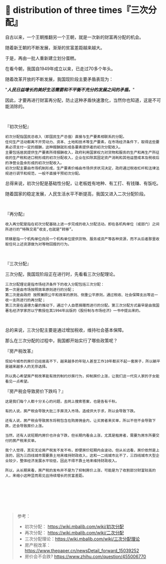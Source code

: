 # 🍰 distribution of three times『三次分配』

自古以来，一个王朝推翻另一个王朝，就是一次新的财富再分配的机会。

随着新王朝的不断发展，渐渐的贫富差距越来越大。

于是，再由一批人重新建立划分蛋糕。

在看今朝，我国自1949年成立以来，已走过70多个年头。

随着改革开放的不断发展，我国现阶段主要矛盾表现为：

"***人民日益增长的美好生活需要和不平衡不充分的发展之间的矛盾。***"

因此，才要再进行财富再分配，防止这种矛盾快速激化，当然你也知道，这是不可能消除的。

<br>

『初次分配』

    初次分配指国民总收入（即国民生产总值）直接与生产要素相联系的分配。
    任何生产活动都离不开劳动力、资本、土地和技术等生产要素，在市场经济条件下，取得这些要素必须支付一定的报酬，这种报酬就形成各要素提供者的初次分配收入。
    主要包括居民提供生产要素所得报酬收入，政府利用国家权力对货物和服务的生产和再生产所征收的生产税和进口税形成的初次分配收入，企业在扣除其固定资产消耗和其他运营成本及税收后的净营业盈余形成的初次分配收入。
    初次分配主要由市场机制形成，生产要素价格由市场供求状况决定，政府通过税收杠杆和法律法规进行调节和规范，一般不直接干预初次分配。
    
总得来说，初次分配是基础性分配，让老板姓有地种、有工打、有钱赚、有饭吃。

随着国家的稳定发展，人民生活水平不断提高，我国又进入二次分配阶段。

<br>

『再分配』

    收入再分配是指在初次分配基础上进一步完成的收入分配活动。即在各机构单位（或部门）之间所进行的“特殊交易”收支,也就是“转移”。
    
    转移是指一个机构单位向另一个机构单位提供货物、服务或资产等各种资源，而不从后者那里收取任何上述资源做为对等物回报的行为。

<br>

『三次分配』

三次分配，我国现阶段正在进行时，先看看三次分配理论。

    三次分配理论是指市场经济条件下的收入分配包括三次分配：
    第一次是由市场按照效率原则进行的分配；
    第二次是由政府 按照兼顾公平和效率的原则、侧重公平原则，通过税收、社会保障支出等这一收一支所进行的再分配；
    第三次是在道德力量的推动下，通过个人自愿捐赠而进行的分配。第三次分配方式最早是由我国著名经济学家厉以宁教授在其1994年出版的《股份制与市场经济》一书中提出来的。

<br>

总的来说，三次分配主要是通过增加税收，维持社会基本保障。

那么在三次分配的过程中，我国都开始实行了哪些政策呢？

『房产税改革』

    现如今城市的房价已经居高不下，越来越多的年轻人甚至工作10年都买不起一套房子，所以躺平是越来越多人的无奈选择。

    所以真心希望房产税改革能有效的制约炒房行为，抑制房价上涨，让我们这一代穷人家的子女能看见一点希望。

『房产税会导致房价下跌吗？』

    这是我们每个人都十分关心的问题，去网上搜索答案，也是各有千秋。

    有的人说，房产税会导致大批二手房流入市场，造成供大于求，所以会导致下跌。

    还有人说，房产税会导致房东将税包含在购房佣金内，让买房者来买单，所以不但不会导致下跌，还会导致房价上涨。

    当然，还有人说短期内房价也许会下跌，但长期内看会上涨，尤其是租房者，需要为房东所要交付的房产税来买单。

    我个人觉得，其实无论房产税发不发不布，即便房价短期内会波动，但从长远看，房价依然是上涨的，因为三四线城市需要靠土地来维持财政收入，这和一二线城市比不了，三四线城市大型企业较少，整体经济发展水平较低，因此不得不靠土地来维持财政收入。

    所以，从长期来看，房产税的发布并不是为了抑制房价上涨，可能是为了收割部分财富较高的人，来缩小这种显而易见且持续增长的贫富差距。



<br>
<br>
<br>
<br>
<br>

> 参考：
> 
> * 初次分配： https://wiki.mbalib.com/wiki/初次分配
> * 再次分配： https://wiki.mbalib.com/wiki/二次分配
> * 三次分配理论：https://wiki.mbalib.com/wiki/三次分配理论
> * 房产税改革：https://www.thepaper.cn/newsDetail_forward_15039252
> * 房价会不会跌? https://www.zhihu.com/question/455006770
